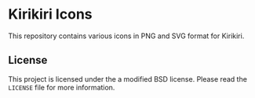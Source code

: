 # Kirikiri Icons

This repository contains various icons in PNG and SVG format for Kirikiri.

## License

This project is licensed under the a modified BSD license. 
Please read the `LICENSE` file for more information.
